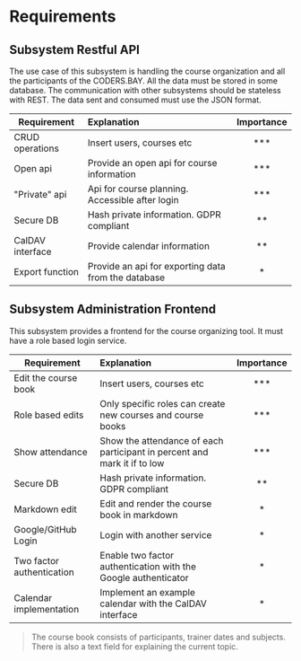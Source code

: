 # Requirements

## Subsystem Restful API

The use case of this subsystem is handling the course organization and all the participants
of the CODERS.BAY. All the data must be stored in some database. The communication with 
other subsystems should be stateless with REST. The data sent and consumed must use the 
JSON format.
 
| Requirement      | Explanation                                         | Importance |
| ---------------- | :-------------------------------------------------- | :--------: |
| CRUD operations  | Insert users, courses etc                           |    ***     |
| Open api         | Provide an open api for course information          |    ***     |
| "Private" api    | Api for course planning. Accessible after login     |    ***     |
| Secure DB        | Hash private information. GDPR compliant            |     **     |
| CalDAV interface | Provide calendar information                        |     **     |
| Export function  | Provide an api for exporting data from the database |     *      |

## Subsystem Administration Frontend

This subsystem provides a frontend for the course organizing tool. It must have a role based login
service.

| Requirement               | Explanation                                                              | Importance |
| ------------------------- | :----------------------------------------------------------------------- | :--------: |
| Edit the course book      | Insert users, courses etc                                                |    ***     |
| Role based edits          | Only specific roles can create new courses and course books              |    ***     |
| Show attendance           | Show the attendance of each participant in percent and mark it if to low |    ***     |
| Secure DB                 | Hash private information. GDPR compliant                                 |     **     |
| Markdown edit             | Edit and render the course book in markdown                              |     *      |
| Google/GitHub Login       | Login with another service                                               |     *      |
| Two factor authentication | Enable two factor authentication with the Google authenticator           |     *      |
| Calendar implementation   | Implement an example calendar with the CalDAV interface                  |     *      |


> The course book consists of participants, trainer dates and subjects. There is also a text field for 
> explaining the current topic.